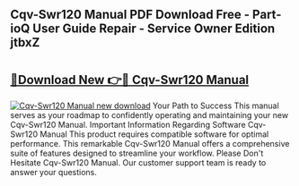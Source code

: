 ## Cqv-Swr120 Manual PDF Download Free - Part-ioQ User Guide Repair - Service Owner Edition jtbxZ

# <h2><a href="http://bc36224.oget.top/?id=Cqv-Swr120+Manual">🔗Download New 👉🔴 Cqv-Swr120 Manual</a></h2>

[![Cqv-Swr120 Manual new download](https://i.imgur.com/5g1atiW.png)](http://bc36224.oget.top/?id=Cqv-Swr120+Manual)
Your Path to Success This manual serves as your roadmap to confidently operating and maintaining your new Cqv-Swr120 Manual. Important Information Regarding Software Cqv-Swr120 Manual This product requires compatible software for optimal performance. This remarkable Cqv-Swr120 Manual offers a comprehensive suite of features designed to streamline your workflow. Please Don't Hesitate Cqv-Swr120 Manual. Our customer support team is ready to answer your questions.
